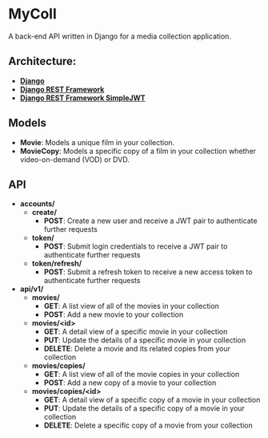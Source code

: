# MyColl
A back-end API written in Django for a media collection application.

## Architecture:
- [**Django**](https://www.djangoproject.com/)
- [**Django REST Framework**](https://www.django-rest-framework.org/)
- [**Django REST Framework SimpleJWT**](https://github.com/davesque/django-rest-framework-simplejwt)

## Models
- **Movie**: Models a unique film in your collection.
- **MovieCopy**: Models a specific copy of a film in your collection whether video-on-demand (VOD) or DVD.

## API
- **accounts/**
  - **create/**
    - **POST**: Create a new user and receive a JWT pair to authenticate further requests
  - **token/**
    - **POST**: Submit login credentials to receive a JWT pair to authenticate further requests
  - **token/refresh/**
    - **POST**: Submit a refresh token to receive a new access token to authenticate further requests
- **api/v1/**
  - **movies/**
    - **GET**: A list view of all of the movies in your collection
    - **POST**: Add a new movie to your collection
  - **movies/\<id>**
    - **GET**: A detail view of a specific movie in your collection
    - **PUT**: Update the details of a specific movie in your collection
    - **DELETE**: Delete a movie and its related copies from your collection
  - **movies/copies/**
    - **GET**: A list view of all of the movie copies in your collection
    - **POST**: Add a new copy of a movie to your collection
  - **movies/copies/\<id>**
    - **GET**: A detail view of a specific copy of a movie in your collection
    - **PUT**: Update the details of a specific copy of a movie in your collection
    - **DELETE**: Delete a specific copy of a movie from your collection